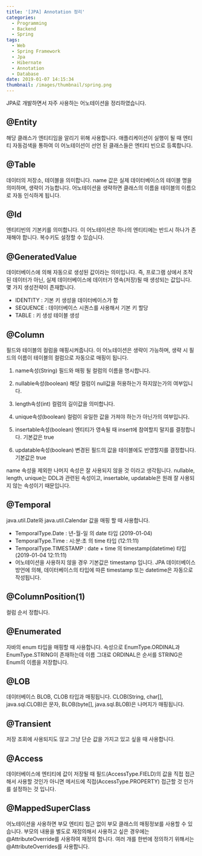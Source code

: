 ```yaml
---
title: '[JPA] Annotation 정리'
categories:
  - Programming
  - Backend
  - Spring
tags:
  - Web
  - Spring Framework
  - Jpa
  - Hibernate
  - Annotation
  - Database
date: 2019-01-07 14:15:34
thumbnail: /images/thumbnail/spring.png
---
```


JPA로 개발하면서 자주 사용하는 어노테이션을 정리하였습니다.

## @Entity

해당 클래스가 엔티티임을 알리기 위해 사용합니다. 애플리케이션이 실행이 될 때 엔티티 자동검색을 통하여 이 어노테이션이 선언 된 클래스들은 엔티티 빈으로 등록합니다.

## @Table

데이터의 저장소, 테이블을 의미합니다. name 값은 실제 데이터베이스의 테이블 명을 의미하며, 생략이 가능합니다. 어노테이션을 생략하면 클래스의 이름을 테이블의 이름으로 자동 인식하게 됩니다.

## @Id

엔티티빈의 기본키를 의미합니다. 이 어노테이션은 하나의 엔티티에는 반드시 하나가 존재해야 합니다. 복수키도 설정할 수 있습니다.

## @GeneratedValue

데이터베이스에 의해 자동으로 생성된 값이라는 의미입니다. 즉, 프로그램 상에서 조작된 데이터가 아닌, 실제 데이터베이스에 데이터가 영속(저장)될 때 생성되는 값입니다. 몇 가지 생성전략이 존재합니다.

- IDENTITY : 기본 키 생성을 데이터베이스가 함
- SEQUENCE : 데이터베이스 시퀀스를 사용해서 기본 키 할당
- TABLE : 키 생성 테이블 생성

## @Column

필드와 테이블의 컬럼을 매핑시켜줍니다. 이 어노테이션은 생략이 가능하며, 생략 시 필드의 이름이 테이블의 컬럼으로 자동으로 매핑이 됩니다.

1. name속성(String)
   필드와 매핑 될 컬럼의 이름을 명시합니다.

2. nullable속성(boolean)
   해당 컬럼이 null값을 허용하는가 하지않는가의 여부입니다.

3. length속성(int)
   컬럼의 길이값을 의미합니다.

4. unique속성(boolean)
   컬럼이 유일한 값을 가져야 하는가 아닌가의 여부입니다.

5. insertable속성(boolean)
   엔티티가 영속될 때 insert에 참여할지 말지를 결정합니다. 기본값은 true

6. updatable속성(boolean)
   변경된 필드의 값을 테이블에도 반영할지를 결정합니다. 기본값은 true

name 속성을 제외한 나머지 속성은 잘 사용되지 않을 것 이라고 생각됩니다. nullable, length, unique는 DDL과 관련된 속성이고, insertable, updatable은 원래 잘 사용되지 않는 속성이기 때문입니다.

## @Temporal

java.util.Date와 java.util.Calendar 값을 매핑 할 때 사용합니다.

- TemporalType.Date : 년-월-일 의 date 타입 (2019-01-04)
- TemporalType.Time : 시:분:초 의 time 타입 (12:11:11)
- TemporalType.TIMESTAMP : date + time 의 timestamp(datetime) 타입 (2019-01-04 12:11:11)
- 어노테이션을 사용하지 않을 경우 기본값은 timestamp 입니다. JPA 데이터베이스 방언에 의해, 데이터베이스의 타입에 따른 timestamp 또는 datetime은 자동으로 작성됩니다.

## @ColumnPosition(1)

컬럼 순서 정합니다.

## @Enumerated

자바의 enum 타입을 매핑할 때 사용합니다. 속성으로 EnumType.ORDINAL과 EnumType.STRING이 존재하는데 이름 그대로 ORDINAL은 순서를 STRING은 Enum의 이름을 저장합니다.

## @LOB

데이터베이스 BLOB, CLOB 타입과 매핑됩니다. CLOB(String, char[], java.sql.CLOB)은 문자, BLOB(byte[], java.sql.BLOB)은 나머지가 매핑됩니다.

## @Transient

저장 조회에 사용되지도 않고 그냥 단순 값을 가지고 있고 싶을 때 사용합니다.

## @Access

데이터베이스에 엔티티에 값이 저장될 때 필드(AccessType.FIELD)의 값을 직접 접근해서 사용할 것인가 아니면 메서드에 직접(AccessType.PROPERTY) 접근할 것 인가를 설정하는 것 입니다.

## @MappedSuperClass

어노테이션을 사용하면 부모 엔티티 접근 없이 부모 클래스의 매핑정보를 사용할 수 있습니다.
부모의 내용을 별도로 재정의해서 사용하고 싶은 경우에는 @AttributeOverride를 사용하여 재정의 합니다. 여러 개를 한번에 정의하기 위해서는 @AttributeOverrides를 사용합니다.
